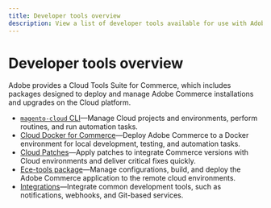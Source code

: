 ```yaml
---
title: Developer tools overview
description: View a list of developer tools available for use with Adobe Commerce on cloud infrastructure.
---
```


# Developer tools overview

Adobe provides a Cloud Tools Suite for Commerce, which includes packages designed to deploy and manage Adobe Commerce installations and upgrades on the Cloud platform.

- [`magento-cloud` CLI](cloud-cli.md)—Manage Cloud projects and environments, perform routines, and run automation tasks.
- [Cloud Docker for Commerce](cloud-docker.md)—Deploy Adobe Commerce to a Docker environment for local development, testing, and automation tasks.
- [Cloud Patches](../development/apply-patches.md)—Apply patches to integrate Commerce versions with Cloud environments and deliver critical fixes quickly.
- [Ece-tools package](package-overview.md)—Manage configurations, build, and deploy the Adobe Commerce application to the remote cloud environments.
- [Integrations](../integrations/overview.md)—Integrate common development tools, such as notifications, webhooks, and Git-based services.

